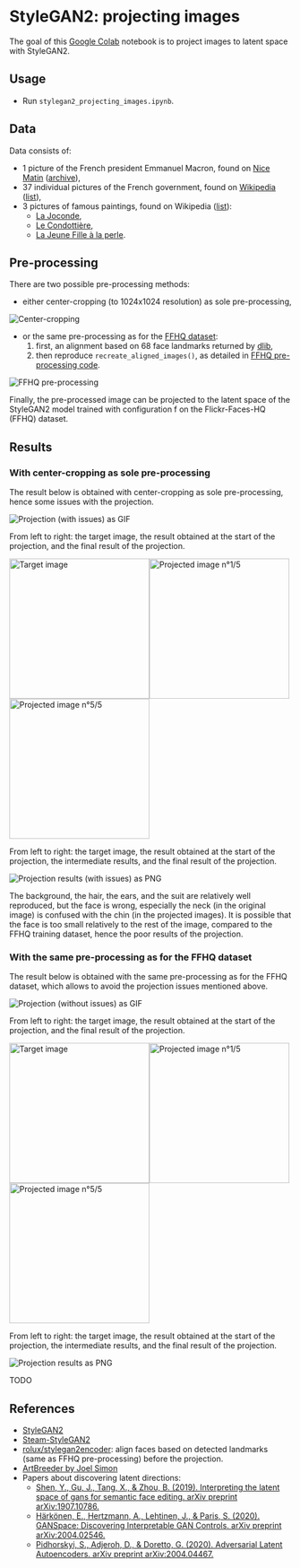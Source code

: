 # StyleGAN2: projecting images

The goal of this [Google Colab](https://colab.research.google.com/) notebook is to project images to latent space with StyleGAN2.

## Usage

-   Run `stylegan2_projecting_images.ipynb`.

## Data

Data consists of:
-   1 picture of the French president Emmanuel Macron, found on [Nice Matin][french-president] ([archive][french-president-archive]),
-   37 individual pictures of the French government, found on [Wikipedia][french-government] ([list][french-government-archive]),
-   3 pictures of famous paintings, found on Wikipedia ([list][famous-paintings-archive]):
    - [La Joconde](https://fr.wikipedia.org/wiki/La_Joconde), 
    - [Le Condottière](https://fr.wikipedia.org/wiki/Le_Condotti%C3%A8re_(Antonello_de_Messine)),
    - [La Jeune Fille à la perle](https://fr.wikipedia.org/wiki/La_Jeune_Fille_%C3%A0_la_perle).

## Pre-processing

There are two possible pre-processing methods:
-   either center-cropping (to 1024x1024 resolution) as sole pre-processing,

![Center-cropping](https://raw.githubusercontent.com/wiki/woctezuma/stylegan2-projecting-images/img/emmanuel-macron-crop.png)

-   or the same pre-processing as for the [FFHQ dataset]:
    1. first, an alignment based on 68 face landmarks returned by [dlib],
    2. then reproduce `recreate_aligned_images()`, as detailed in [FFHQ pre-processing code].

![FFHQ pre-processing](https://raw.githubusercontent.com/wiki/woctezuma/stylegan2-projecting-images/img/emmanuel-macron-aligned.png)

Finally, the pre-processed image can be projected to the latent space of the StyleGAN2 model trained with configuration f on the Flickr-Faces-HQ (FFHQ) dataset.

## Results

### With center-cropping as sole pre-processing

The result below is obtained with center-cropping as sole pre-processing, hence some issues with the projection.

![Projection (with issues) as GIF](https://raw.githubusercontent.com/wiki/woctezuma/stylegan2-projecting-images/gif/movie0000-opt.gif)

From left to right: the target image, the result obtained at the start of the projection, and the final result of the projection.

<img alt="Target image" src="https://raw.githubusercontent.com/wiki/woctezuma/stylegan2-projecting-images/00000-project-real-images/image0000-target.png" width="250"><img alt="Projected image n°1/5" src="https://raw.githubusercontent.com/wiki/woctezuma/stylegan2-projecting-images/00000-project-real-images/image0000-step0200.png" width="250"><img alt="Projected image n°5/5" src="https://raw.githubusercontent.com/wiki/woctezuma/stylegan2-projecting-images/00000-project-real-images/image0000-step1000.png" width="250">

From left to right: the target image, the result obtained at the start of the projection, the intermediate results, and the final result of the projection.

![Projection results (with issues) as PNG](https://raw.githubusercontent.com/wiki/woctezuma/stylegan2-projecting-images/results/result0000.png)

The background, the hair, the ears, and the suit are relatively well reproduced, but the face is wrong, especially the neck (in the original image) is confused with the chin (in the projected images).
It is possible that the face is too small relatively to the rest of the image, compared to the FFHQ training dataset, hence the poor results of the projection.

### With the same pre-processing as for the FFHQ dataset

The result below is obtained with the same pre-processing as for the FFHQ dataset, which allows to avoid the projection issues mentioned above.

![Projection (without issues) as GIF](https://raw.githubusercontent.com/wiki/woctezuma/stylegan2-projecting-images/gif/movie0001-opt.gif)

From left to right: the target image, the result obtained at the start of the projection, and the final result of the projection.

<img alt="Target image" src="https://raw.githubusercontent.com/wiki/woctezuma/stylegan2-projecting-images/00001-project-real-images/image0001-target.png" width="250"><img alt="Projected image n°1/5" src="https://raw.githubusercontent.com/wiki/woctezuma/stylegan2-projecting-images/00001-project-real-images/image0001-step0200.png" width="250"><img alt="Projected image n°5/5" src="https://raw.githubusercontent.com/wiki/woctezuma/stylegan2-projecting-images/00001-project-real-images/image0001-step1000.png" width="250">

From left to right: the target image, the result obtained at the start of the projection, the intermediate results, and the final result of the projection.

![Projection results as PNG](https://raw.githubusercontent.com/wiki/woctezuma/stylegan2-projecting-images/results/result0001.png)

TODO

## References

-   [StyleGAN2](https://github.com/NVlabs/stylegan2)
-   [Steam-StyleGAN2](https://github.com/woctezuma/steam-stylegan2)
-   [rolux/stylegan2encoder](https://github.com/rolux/stylegan2encoder): align faces based on detected landmarks (same as FFHQ pre-processing) before the projection.
-   [ArtBreeder by Joel Simon](https://artbreeder.com/)
-   Papers about discovering latent directions:
    - [Shen, Y., Gu, J., Tang, X., & Zhou, B. (2019). Interpreting the latent space of gans for semantic face editing. arXiv preprint arXiv:1907.10786.](https://github.com/genforce/interfacegan)
    - [Härkönen, E., Hertzmann, A., Lehtinen, J., & Paris, S. (2020). GANSpace: Discovering Interpretable GAN Controls. arXiv preprint arXiv:2004.02546.](https://github.com/harskish/ganspace)
    - [Pidhorskyi, S., Adjeroh, D., & Doretto, G. (2020). Adversarial Latent Autoencoders. arXiv preprint arXiv:2004.04467.](https://github.com/podgorskiy/ALAE)

<!-- Definitions -->

[french-president]: <https://cdn.static01.nicematin.com/media/npo/1440w/2017/06/emmanuel-macron.jpg>
[french-president-archive]: <https://raw.githubusercontent.com/wiki/woctezuma/stylegan2-projecting-images/img/emmanuel-macron.jpg>
[french-government]: <https://fr.wikipedia.org/wiki/Gouvernement_%C3%89douard_Philippe_(2)#Galerie_du_gouvernement_actuel>
[french-government-archive]: <https://raw.githubusercontent.com/wiki/woctezuma/stylegan2-projecting-images/img/french-government-links.txt>
[famous-paintings-archive]: <https://raw.githubusercontent.com/wiki/woctezuma/stylegan2-projecting-images/img/famous-paintings-links.txt>
[FFHQ dataset]: <https://github.com/NVlabs/ffhq-dataset>
[dlib]: <http://dlib.net/face_landmark_detection.py.html>
[FFHQ pre-processing code]: <https://github.com/NVlabs/ffhq-dataset/blob/master/download_ffhq.py>
